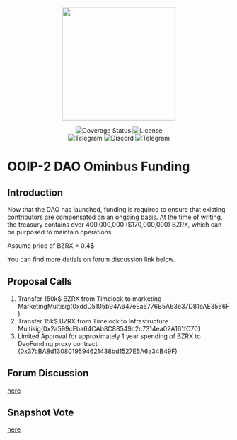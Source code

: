 <br/>
<p align="center"><img src="https://bzx.network/images/logo.svg" width="256" /></p>

<div align="center">

  <a href='' style="text-decoration:none;">
    <img src='https://img.shields.io/coveralls/github/bZxNetwork/contractsV2' alt='Coverage Status' />
  </a>
  <a href='https://github.com/bZxNetwork/contractsV2/blob/master/LICENSE' style="text-decoration:none;">
    <img src='https://img.shields.io/github/license/bZxNetwork/contractsV2' alt='License' />
  </a>
  <br/>
  <a href='https://t.me/b0xNet' style="text-decoration:none;">
    <img src='https://img.shields.io/badge/chat-on%20telegram-9cf.svg?longCache=true' alt='Telegram' />
  </a>
  <a href='https://bzx.network/discord' style="text-decoration:none;">
    <img src='https://img.shields.io/discord/450115178516971531?label=Discord' alt='Discord' />
  </a>
  <a href='https://t.me/b0xNet' style="text-decoration:none;">
    <img src='https://img.shields.io/twitter/follow/bzxHQ?style=social' alt='Telegram' />
  </a>
  
</div>

# OOIP-2 DAO Ominbus Funding

## Introduction
Now that the DAO has launched, funding is required to ensure that existing contributors are compensated on an ongoing basis. At the time of writing, the treasury contains over 400,000,000 ($170,000,000) BZRX, which can be purposed to maintain operations.

Assume price of BZRX = 0.4$

You can find more detials on forum discussion link below.


## Proposal Calls

1. Transfer 150k$ BZRX from Timelock to marketing MarketingMultisig(0xddD5105b94A647eEa6776B5A63e37D81eAE3566F)
2. Transfer 15k$ BZRX from Timelock to Infrastructure Multisig(0x2a599cEba64CAb8C88549c2c7314ea02A161fC70)
3. Limited Approval for approximately 1 year spending of BZRX to DaoFunding proxy contract (0x37cBA8d1308019594621438bd1527E5A6a34B49F)



## Forum Discussion

[here](https://forum.bzx.network/t/dao-omnibus-funding/376)

## Snapshot Vote

[here](https://snapshot.org/#/bzx.eth/proposal/QmWTMMugs5MsJs9Bk6K2LbVC1LbSWprhEnxp8XHYt3k2j3)


